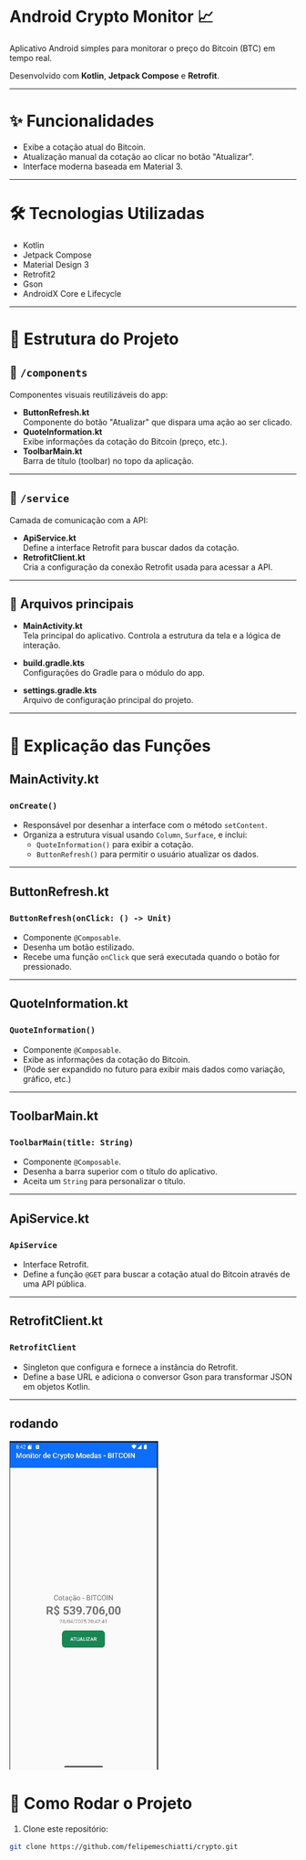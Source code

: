 # Android Crypto Monitor 📈

Aplicativo Android simples para monitorar o preço do Bitcoin (BTC) em tempo real.

Desenvolvido com **Kotlin**, **Jetpack Compose** e **Retrofit**.

---

# ✨ Funcionalidades

- Exibe a cotação atual do Bitcoin.
- Atualização manual da cotação ao clicar no botão "Atualizar".
- Interface moderna baseada em Material 3.

---

# 🛠 Tecnologias Utilizadas

- Kotlin
- Jetpack Compose
- Material Design 3
- Retrofit2
- Gson
- AndroidX Core e Lifecycle

---

# 📂 Estrutura do Projeto

## 📁 `/components`

Componentes visuais reutilizáveis do app:

- **ButtonRefresh.kt**  
  Componente do botão "Atualizar" que dispara uma ação ao ser clicado.
- **QuoteInformation.kt**  
  Exibe informações da cotação do Bitcoin (preço, etc.).
- **ToolbarMain.kt**  
  Barra de título (toolbar) no topo da aplicação.

---

## 📁 `/service`

Camada de comunicação com a API:

- **ApiService.kt**  
  Define a interface Retrofit para buscar dados da cotação.
- **RetrofitClient.kt**  
  Cria a configuração da conexão Retrofit usada para acessar a API.

---

## 📁 Arquivos principais

- **MainActivity.kt**  
  Tela principal do aplicativo. Controla a estrutura da tela e a lógica de interação.

- **build.gradle.kts**  
  Configurações do Gradle para o módulo do app.

- **settings.gradle.kts**  
  Arquivo de configuração principal do projeto.

---

# 📜 Explicação das Funções

## MainActivity.kt

### `onCreate()`
- Responsável por desenhar a interface com o método `setContent`.
- Organiza a estrutura visual usando `Column`, `Surface`, e inclui:
    - `QuoteInformation()` para exibir a cotação.
    - `ButtonRefresh()` para permitir o usuário atualizar os dados.

---

## ButtonRefresh.kt

### `ButtonRefresh(onClick: () -> Unit)`
- Componente `@Composable`.
- Desenha um botão estilizado.
- Recebe uma função `onClick` que será executada quando o botão for pressionado.

---

## QuoteInformation.kt

### `QuoteInformation()`
- Componente `@Composable`.
- Exibe as informações da cotação do Bitcoin.
- (Pode ser expandido no futuro para exibir mais dados como variação, gráfico, etc.)

---

## ToolbarMain.kt

### `ToolbarMain(title: String)`
- Componente `@Composable`.
- Desenha a barra superior com o título do aplicativo.
- Aceita um `String` para personalizar o título.

---

## ApiService.kt

### `ApiService`
- Interface Retrofit.
- Define a função `@GET` para buscar a cotação atual do Bitcoin através de uma API pública.

---

## RetrofitClient.kt

### `RetrofitClient`
- Singleton que configura e fornece a instância do Retrofit.
- Define a base URL e adiciona o conversor Gson para transformar JSON em objetos Kotlin.

---


## rodando 
![execução do projeto](images/image2.jpeg)

# 🚀 Como Rodar o Projeto




1. Clone este repositório:

```bash
git clone https://github.com/felipemeschiatti/crypto.git